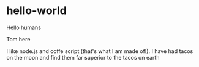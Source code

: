 # hello-world

Hello humans

Tom here 

I like node.js and coffe script (that's what I am made of!).
I have had tacos on the moon and find them far superior to the tacos on earth
